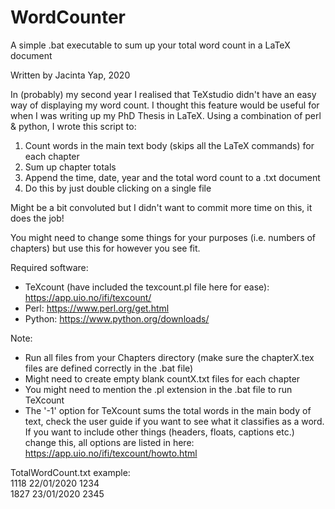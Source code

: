 # WordCounter
A simple .bat executable to sum up your total word count in a LaTeX document

Written by Jacinta Yap, 2020

In (probably) my second year I realised that TeXstudio didn't have an easy way of displaying my word count. I thought this feature would be useful for when I was writing up my PhD Thesis in LaTeX. Using a combination of perl & python, I wrote this script to:

1. Count words in the main text body (skips all the LaTeX commands) for each chapter
2. Sum up chapter totals 
3. Append the time, date, year and the total word count to a .txt document
4. Do this by just double clicking on a single file

Might be a bit convoluted but I didn't want to commit more time on this, it does the job!

You might need to change some things for your purposes (i.e. numbers of chapters) but use this for however you see fit.

Required software:
- TeXcount (have included the texcount.pl file here for ease):
https://app.uio.no/ifi/texcount/
- Perl: https://www.perl.org/get.html
- Python: https://www.python.org/downloads/

Note:
- Run all files from your Chapters directory (make sure the chapterX.tex files are defined correctly in the .bat file)
- Might need to create empty blank countX.txt files for each chapter
- You might need to mention the .pl extension in the .bat file to run TeXcount
- The '-1' option for TeXcount sums the total words in the main body of text, check the user guide if you want to see what it classifies as a word. If you want to include other things (headers, floats, captions etc.) change this, all options are listed in here: https://app.uio.no/ifi/texcount/howto.html

TotalWordCount.txt example:\
1118 22/01/2020 1234\
1827 23/01/2020 2345
